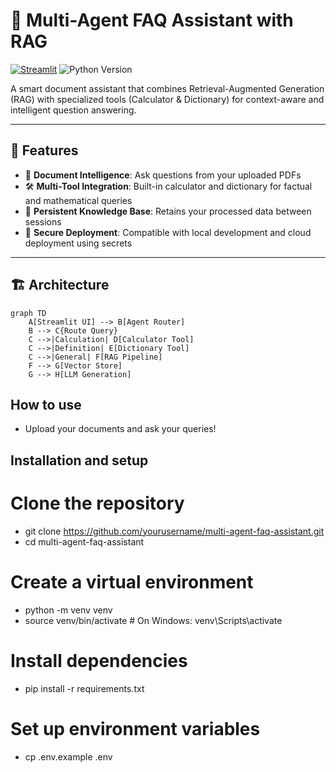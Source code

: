 # 🧠 Multi-Agent FAQ Assistant with RAG

[![Streamlit](https://static.streamlit.io/badges/streamlit_badge_black_white.svg)](https://ragassistant-hpgwit2q5qxyktmfvryask.streamlit.app/)
![Python Version](https://img.shields.io/badge/python-3.10%2B-blue)

A smart document assistant that combines Retrieval-Augmented Generation (RAG) with specialized tools (Calculator & Dictionary) for context-aware and intelligent question answering.

---

## 🚀 Features

- 📘 **Document Intelligence**: Ask questions from your uploaded PDFs
- 🛠️ **Multi-Tool Integration**: Built-in calculator and dictionary for factual and mathematical queries
- 💾 **Persistent Knowledge Base**: Retains your processed data between sessions
- 🔐 **Secure Deployment**: Compatible with local development and cloud deployment using secrets

---

## 🏗️ Architecture

```mermaid
graph TD
    A[Streamlit UI] --> B[Agent Router]
    B --> C{Route Query}
    C -->|Calculation| D[Calculator Tool]
    C -->|Definition| E[Dictionary Tool]
    C -->|General| F[RAG Pipeline]
    F --> G[Vector Store]
    G --> H[LLM Generation]
```

## How to use

- Upload your documents and ask your queries!

## Installation and setup


# Clone the repository
- git clone https://github.com/yourusername/multi-agent-faq-assistant.git
- cd multi-agent-faq-assistant

# Create a virtual environment
- python -m venv venv
- source venv/bin/activate  # On Windows: venv\Scripts\activate

# Install dependencies
- pip install -r requirements.txt

# Set up environment variables
- cp .env.example .env


